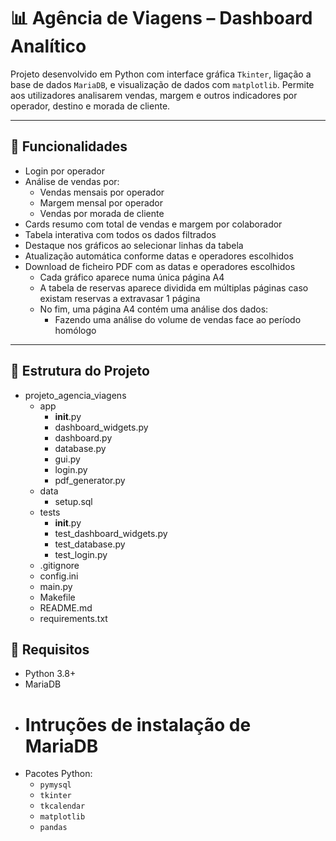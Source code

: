 # 📊 Agência de Viagens – Dashboard Analítico

Projeto desenvolvido em Python com interface gráfica `Tkinter`, ligação a base de dados `MariaDB`, e visualização de dados com `matplotlib`.
 Permite aos utilizadores analisarem vendas, margem e outros indicadores por operador, destino e morada de cliente.

---

## 🔧 Funcionalidades

* Login por operador
* Análise de vendas por:
  * Vendas mensais por operador
  * Margem mensal por operador
  * Vendas por morada de cliente
* Cards resumo com total de vendas e margem por colaborador
* Tabela interativa com todos os dados filtrados
* Destaque nos gráficos ao selecionar linhas da tabela
* Atualização automática conforme datas e operadores escolhidos
* Download de ficheiro PDF com as datas e operadores escolhidos
  * Cada gráfico aparece numa única página A4
  * A tabela de reservas aparece dividida em múltiplas páginas caso existam reservas a extravasar 1 página
  * No fim, uma página A4 contém uma análise dos dados:
    * Fazendo uma análise do volume de vendas face ao período homólogo

---

## 📁 Estrutura do Projeto

* projeto_agencia_viagens
  * app
    * __init__.py
    * dashboard_widgets.py
    * dashboard.py
    * database.py
    * gui.py
    * login.py
    * pdf_generator.py
  * data
    * setup.sql
  * tests
    * __init__.py
    * test_dashboard_widgets.py
    * test_database.py
    * test_login.py
  * .gitignore
  * config.ini
  * main.py
  * Makefile
  * README.md
  * requirements.txt


## 💾 Requisitos
* Python 3.8+
* MariaDB
 - # Intruções de instalação de MariaDB
* Pacotes Python:
  * `pymysql`
  * `tkinter`
  * `tkcalendar`
  * `matplotlib`
  * `pandas`

